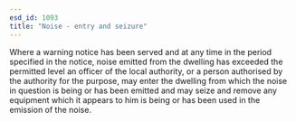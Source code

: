 ```yaml
---
esd_id: 1093
title: "Noise - entry and seizure"
---
```


Where a warning notice has been served and at any time in the period specified in the notice, noise emitted from the dwelling has exceeded the permitted level an officer of the local authority, or a person authorised by the authority for the purpose, may enter the dwelling from which the noise in question is being or has been emitted and may seize and remove any equipment which it appears to him is being or has been used in the emission of the noise.

